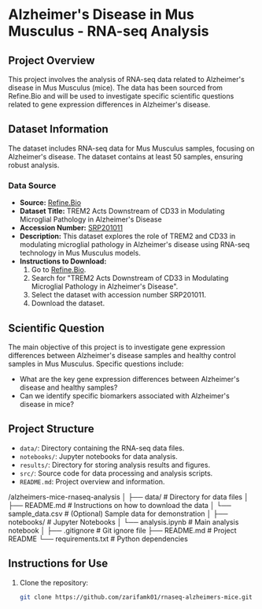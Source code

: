 # Alzheimer's Disease in Mus Musculus - RNA-seq Analysis

## Project Overview
This project involves the analysis of RNA-seq data related to Alzheimer's disease in Mus Musculus (mice). The data has been sourced from Refine.Bio and will be used to investigate specific scientific questions related to gene expression differences in Alzheimer's disease.

## Dataset Information
The dataset includes RNA-seq data for Mus Musculus samples, focusing on Alzheimer's disease. The dataset contains at least 50 samples, ensuring robust analysis.

### Data Source
- **Source:** [Refine.Bio](https://www.refine.bio/)
- **Dataset Title:** TREM2 Acts Downstream of CD33 in Modulating Microglial Pathology in Alzheimer's Disease
- **Accession Number:** [SRP201011](https://www.refine.bio/experiments/SRP201011)
- **Description:** This dataset explores the role of TREM2 and CD33 in modulating microglial pathology in Alzheimer's disease using RNA-seq technology in Mus Musculus models.
- **Instructions to Download:**
  1. Go to [Refine.Bio](https://www.refine.bio/).
  2. Search for "TREM2 Acts Downstream of CD33 in Modulating Microglial Pathology in Alzheimer's Disease".
  3. Select the dataset with accession number SRP201011.
  4. Download the dataset.

## Scientific Question
The main objective of this project is to investigate gene expression differences between Alzheimer's disease samples and healthy control samples in Mus Musculus. Specific questions include:
- What are the key gene expression differences between Alzheimer's disease and healthy samples?
- Can we identify specific biomarkers associated with Alzheimer's disease in mice?

## Project Structure
- `data/`: Directory containing the RNA-seq data files.
- `notebooks/`: Jupyter notebooks for data analysis.
- `results/`: Directory for storing analysis results and figures.
- `src/`: Source code for data processing and analysis scripts.
- `README.md`: Project overview and information.

/alzheimers-mice-rnaseq-analysis
│
├── data/ # Directory for data files
│ ├── README.md # Instructions on how to download the data
│ └── sample_data.csv # (Optional) Sample data for demonstration
│
├── notebooks/ # Jupyter Notebooks
│ └── analysis.ipynb # Main analysis notebook
│
├── .gitignore # Git ignore file
├── README.md # Project README
└── requirements.txt # Python dependencies

## Instructions for Use
1. Clone the repository:
   ```bash
   git clone https://github.com/zarifamk01/rnaseq-alzheimers-mice.git
